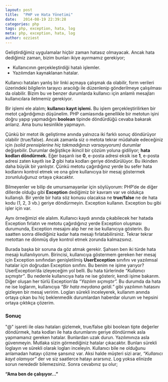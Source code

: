 ```yaml
---
layout: post
title:  "PHP ve Hata Yönetimi"
date:   2014-08-19 22:39:28
categories: php
tags: php, exception, hata, log
meta: php, exception, hata, log
author: ozziest
---
```


Geliştirdiğimiz uygulamalar hiçbir zaman hatasız olmayacak. Ancak hata dediğimiz zaman, bizim bunları ikiye ayırmamız gerekiyor;

* Kullanıcının gerçekleştirdiği hatalı işlemler.
* Yazılımdan kaynaklanan hatalar.

Kullanıcı hataları yanlış bir linki açmaya çalışmak da olabilir, form verileri üzerindeki bilgilerin tarayıcı aracılığı ile düzenlenip gönderilmeye çalışılması da olabilir. Bizim bu ve benzer durumlarda kullanıcı için anlamlı mesajları kullanıcılara iletmemiz gerekiyor.

Bir işlemi ele alalım; **kullanıcı kayıt işlemi.** Bu işlem gerçekleştirilirken bir metot çağırdığımızı düşünelim. PHP camiasında genellikle bir metotun işini doğru yapıp yapmadığını **boolean** tipinde döndürdüğü cevaba bakarak anlarız. Ama bunu kesinlikle yapmayın.

Çünkü bir metot ilk geliştirme anında yalnızca iki farklı sonuç döndürüyor olabilir (true/false). Ancak zamanla siz o metota tekrar müdahale edeceğiniz için *(solid prensiplerine hiç takmadığınızı varsayıyorum)* durumlar değişebilir. Durumlar değiştikçe ikincil bir çözüm yoluna gidiliyor; **hata kodları döndürmek.** Eğer başarılı ise **0**, e-posta adresi eksik ise **1**, e-posta adresi zaten kayıtlı ise **2** gibi hata kodları geriye döndürülüyor. Bu ilkinden daha büyük bir yanlıştır. Çünkü metotu çağırdığınız yerde bu sefer hata kodlarını kontrol etmek ve ona göre kullanıcıya bir mesaj göstermek zorunluluğunuz ortaya çıkacaktır.

Bilmeyenler ve bilip de umursamayanlar için söylüyorum: PHP’de de diğer dillerde olduğu gibi **Exception** dediğimiz bir kavram var ve oldukça kullanışlı. Bir yerde bir hata söz konusu olacaksa ne **true/false** ne de hata kodu (1, 2, 3 vb.) geriye döndürmeyin. Exception kullanın. Exception bu gibi işler için var.

Aynı örneğimizi ele alalım. Kullanıcı kaydı anında çıkabilecek her hatada Exception fırlatın ve metotu çağırdığınız yerde Exception oluşması durumunda, Exception mesajını alıp her ne ise kullanıcıya gösterin. Bu saatten sonra dilediğiniz kadar hata mesajı fırlatabilirsiniz. Tekrar tekrar metottan ne dönmüş diye kontrol etmek zorunda kalmazsınız.

Burada başka bir soruna da göz atmak gerekir. Şahsen ben iki türde hata mesajı kullanılıyorum. Birincisi, kullanıcıya göstermem gereken her mesaj için Exception sınıfından genişletilmiş **UserException** sınıfını ve yazılımsal hatalar için doğrudan Exception sınıfını. Bu benim ne işime yarıyor? UserException’da izleyeceğim yol belli. Bu hata türlerinde *“Kullanıcı sıçmıştır”*. Bu nedenle kullanıcıya hata ne ise gösterir, kendi işime bakarım. Diğer oluşan her türlü Exception’da *“Yazılım sıçmıştır”.* Bu durumda da hata ne ise loglarım, kullanıcıya *“Bir hata meydana geldi.”* gibi yazılımın hatasını gizleyen bir mesaj veririm. Logları sürekli inceleyerek, kullanım anında ortaya çıkan bu hiç beklenmedik durumlardan haberdar olurum ve hepsini ortaya çıktıkça çözerim.

### Sonuç

"@" işareti ile olası hataları gizlemek, true/false gibi boolean tipte değerler döndürmek, hata kodları ile hata durumlarını geriye döndürmek asla yapmamanız gereken hatalar. Bunlardan uzak durun. Yazılımınıza asla güvenmeyin. Mutlaka sizin görmediğiniz hatalar çıkacaktır. Bunları sürekli loglayın ve sürekli olarak logları inceleyin. Kullanıcı bile ne olduğunu anlamadan hatayı çözme şansınız var. Aksi halde müşteri sizi arar, *“Kullanıcı kayıt olamıyor”* der ve siz saatlerce hatayı ararsınız. Log yoksa elinizde sorun nerededir bilemezsiniz. Sonra cevabınız şu olur;

**“Ama ben de çalışıyor…”**
